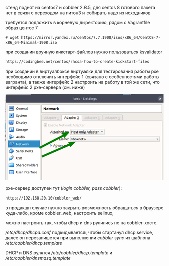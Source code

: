 стенд поднят на centos7  и cobbler 2.8.5, для centos 8 готового пакета нет в связи с переходом на питон3 и собирать надо из исходников

требуется подложить в корневую директорию, рядом с Vagrantfile образ центос 7

    # wget https://mirror.yandex.ru/centos/7.7.1908/isos/x86_64/CentOS-7-x86_64-Minimal-1908.iso

при создании вручную кикстарт-файлов нужно пользоваться ksvalidator
    
    https://codingbee.net/centos/rhcsa-how-to-create-kickstart-files

при создании в виртуалбоксе виртуалки для тестирования работы pxe необходимо отключить интерфейс 1 (связано с особенностями работы вагранта), а также интерфейс 2 настроить на работу в той же сети, что интерфейс 2 pxe-сервера (см. ниже)


![](pics/01.png)


pxe-сервер доступен тут (_login cobbler, pass cobbler_):

    https://192.168.20.10/cobbler_web/
    

в продакшн случае нужно закрыть возможность обращаться в браузере куда-либо, кроме  cobbler_web, настроить selinux, 

можно настроить так, чтобы dhcp и dns рулились не на cobbler-хосте.

_/etc/dhcp/dhcpd.conf_ подкидывается, чтобы стартанул dhcp.service, далее он перезапишется при выполнении _cobbler sync_ из шаблона _/etc/cobbler/dhcp.template_

DHCP и DNS рулятся _/etc/cobbler/dhcp.template_ и _/etc/cobbler/dnsmasq.template_

